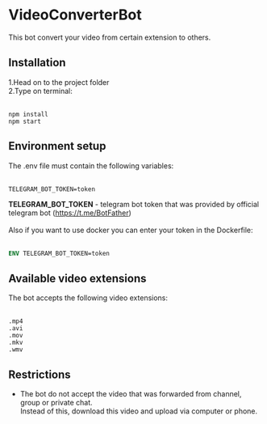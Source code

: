 # VideoConverterBot
This bot convert your video from certain extension to others.

<h2>Installation</h2>
1.Head on to the project folder<br>
2.Type on terminal:<br><br>

```
npm install
npm start
```

<h2>Environment setup</h2>
The .env file must contain the following variables:<br><br>

```
TELEGRAM_BOT_TOKEN=token
```

<b>TELEGRAM_BOT_TOKEN</b> - telegram bot token that was provided by official telegram bot (https://t.me/BotFather)<br><br>
Also if you want to use docker you can enter your token in the Dockerfile:<br><br>

```dockerfile
ENV TELEGRAM_BOT_TOKEN=token
```

<h2>Available video extensions</h2>
The bot accepts the following video extensions:<br><br>

```
.mp4
.avi
.mov
.mkv
.wmv
```

<h2>Restrictions</h2>

- The bot do not accept the video that was forwarded from channel, group or private chat.<br>
Instead of this, download this video and upload via computer or phone.

